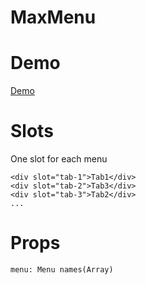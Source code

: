 # MaxMenu
# Demo
<a href="https://yutpatech.github.io/MaxMenu/">Demo</a>
# Slots
One slot for each menu
```
<div slot="tab-1">Tab1</div>
<div slot="tab-2">Tab3</div>
<div slot="tab-3">Tab2</div>
...
```
# Props
```
menu: Menu names(Array)
```

